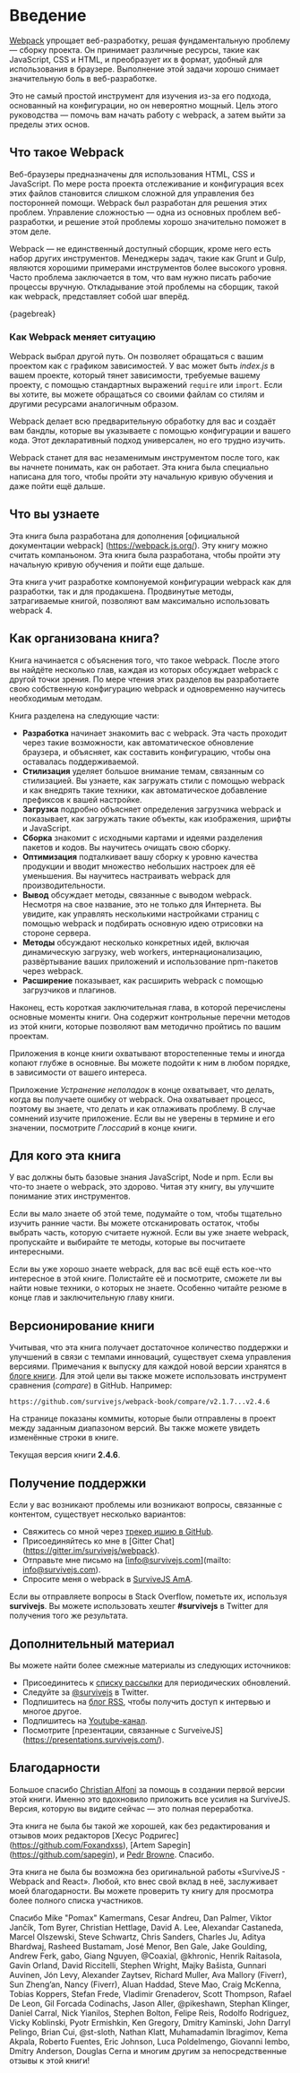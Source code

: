 
# Введение

[Webpack](https://webpack.js.org/) упрощает веб-разработку, решая фундаментальную проблему — сборку проекта. Он принимает различные ресурсы, такие как JavaScript, CSS и HTML, и преобразует их в формат, удобный для использования в браузере. Выполнение этой задачи хорошо снимает значительную боль в веб-разработке.

Это не самый простой инструмент для изучения из-за его подхода, основанный на конфигурации, но он невероятно мощный. Цель этого руководства — помочь вам начать работу с webpack, а затем выйти за пределы этих основ.

## Что такое Webpack

Веб-браузеры предназначены для использования HTML, CSS и JavaScript. По мере роста проекта отслеживание и конфигурация всех этих файлов становится слишком сложной для управления без посторонней помощи. Webpack был разработан для решения этих проблем. Управление сложностью — одна из основных проблем веб-разработки, и решение этой проблемы хорошо значительно поможет в этом деле.

Webpack — не единственный доступный сборщик, кроме него есть набор других инструментов. Менеджеры задач, такие как Grunt и Gulp, являются хорошими примерами инструментов более высокого уровня. Часто проблема заключается в том, что вам нужно писать рабочие процессы вручную. Откладывание этой проблемы на сборщик, такой как webpack, представляет собой шаг вперёд.

{pagebreak}

### Как Webpack меняет ситуацию

Webpack выбрал другой путь. Он позволяет обращаться с вашим проектом как с графиком зависимостей. У вас может быть *index.js* в вашем проекте, который тянет зависимости, требуемые вашему проекту, с помощью стандартных выражений `require` или `import`. Если вы хотите, вы можете обращаться со своими файлам со стилям и другими ресурсами аналогичным образом.

Webpack делает всю предварительную обработку для вас и создаёт вам бандлы, которые вы указываете с помощью конфигурации и вашего кода. Этот декларативный подход универсален, но его трудно изучить.

Webpack станет для вас незаменимым инструментом после того, как вы начнете понимать, как он работает. Эта книга была специально написана для того, чтобы пройти эту начальную кривую обучения и даже пойти ещё дальше.

## Что вы узнаете

Эта книга была разработана для дополнения [официальной документации webpack] (https://webpack.js.org/). Эту книгу можно считать компаньоном. Эта книга была разработана, чтобы пройти эту начальную кривую обучения и пойти еще дальше.

Эта книга учит разработке компонуемой конфигурации webpack как для разработки, так и для продакшена. Продвинутые методы, затрагиваемые книгой, позволяют вам максимально использовать webpack 4.

## Как организована книга?

Книга начинается с объяснения того, что такое webpack. После этого вы найдёте несколько глав, каждая из которых обсуждает webpack с другой точки зрения. По мере чтения этих разделов вы разработаете свою собственную конфигурацию webpack и одновременно научитесь необходимым методам.

Книга разделена на следующие части:

* **Разработка** начинает знакомить вас с webpack. Эта часть проходит через такие возможности, как автоматическое обновление браузера, и объясняет, как составить конфигурацию, чтобы она оставалась поддерживаемой.
* **Стилизация** уделяет большое внимание темам, связанным со стилизацией. Вы узнаете, как загружать стили с помощью webpack и как внедрять такие техники, как автоматическое добавление префиксов к вашей настройке.
* **Загрузка** подробно объясняет определения загрузчика webpack и показывает, как загружать такие объекты, как изображения, шрифты и JavaScript.
* **Сборка** знакомит с исходными картами и идеями разделения пакетов и кодов. Вы научитесь очищать свою сборку.
* **Оптимизация** подталкивает вашу сборку к уровню качества продукции и вводит множество небольших настроек для её уменьшения. Вы научитесь настраивать webpack для производительности.
* **Вывод** обсуждает методы, связанные с выводом webpack. Несмотря на свое название, это не только для Интернета. Вы увидите, как управлять несколькими настройками страниц с помощью webpack и подбирать основную идею отрисовки на стороне сервера.
* **Методы** обсуждают несколько конкретных идей, включая динамическую загрузку, web workers, интернационализацию, развёртывание ваших приложений и использование npm-пакетов через webpack.
* **Расширение** показывает, как расширить webpack с помощью загрузчиков и плагинов.

Наконец, есть короткая заключительная глава, в которой перечислены основные моменты книги. Она содержит контрольные перечни методов из этой книги, которые позволяют вам методично пройтись по вашим проектам.

Приложения в конце книги охватывают второстепенные темы и иногда копают глубже в основные. Вы можете подойти к ним в любом порядке, в зависимости от вашего интереса.

Приложение *Устранение неполадок* в конце охватывает, что делать, когда вы получаете ошибку от webpack. Она охватывает процесс, поэтому вы знаете, что делать и как отлаживать проблему. В случае сомнений изучите приложение. Если вы не уверены в термине и его значении, посмотрите *Глоссарий* в конце книги.

## Для кого эта книга

У вас должны быть базовые знания JavaScript, Node и npm. Если вы что-то знаете о webpack, это здорово. Читая эту книгу, вы улучшите понимание этих инструментов.

Если вы мало знаете об этой теме, подумайте о том, чтобы тщательно изучить ранние части. Вы можете отсканировать остаток, чтобы выбрать часть, которую считаете нужной. Если вы уже знаете webpack, пропускайте и выбирайте те методы, которые вы посчитаете интересными.

Если вы уже хорошо знаете webpack, для вас всё ещё есть кое-что интересное в этой книге. Полистайте её и посмотрите, сможете ли вы найти новые техники, о которых не знаете. Особенно читайте резюме в конце глав и заключительную главу книги.

## Версионирование книги

Учитывая, что эта книга получает достаточное количество поддержки и улучшений в связи с темпами инноваций, существует схема управления версиями. Примечания к выпуску для каждой новой версии хранятся в [блоге книги](https://survivejs.com/blog/). Для этой цели вы также можете использовать инструмент сравнения (*compare*) в GitHub. Например:

```
https://github.com/survivejs/webpack-book/compare/v2.1.7...v2.4.6
```

На странице показаны коммиты, которые были отправлены в проект между заданным диапазоном версий. Вы также можете увидеть изменённые строки в книге.

Текущая версия книги **2.4.6**.

## Получение поддержки

Если у вас возникают проблемы или возникают вопросы, связанные с контентом, существует несколько вариантов:

* Свяжитесь со мной через [трекер ишию в GitHub](https://github.com/survivejs/webpack-book/issues).
* Присоединяйтесь ко мне в [Gitter Chat] (https://gitter.im/survivejs/webpack).
* Отправьте мне письмо на [info@survivejs.com](mailto: info@survivejs.com).
* Спросите меня о webpack в [SurviveJS AmA](https://github.com/survivejs/ama/issues).

Если вы отправляете вопросы в Stack Overflow, пометьте их, используя **survivejs**. Вы можете использовать хештег **#survivejs** в Twitter для получения того же результата.

## Дополнительный материал

Вы можете найти более смежные материалы из следующих источников:

* Присоединитесь к [списку рассылки](https://eepurl.com/bth1v5) для периодических обновлений.
* Следуйте за [@survivejs](https://twitter.com/survivejs) в Twitter.
* Подпишитесь на [блог RSS](https://survivejs.com/atom.xml), чтобы получить доступ к интервью и многое другое.
* Подпишитесь на [Youtube-канал](https://www.youtube.com/channel/UCvUR-BJcbrhmRQZEEr4_bnw).
* Посмотрите [презентации, связанные с SurveiveJS] (https://presentations.survivejs.com/).

## Благодарности

Большое спасибо [Christian Alfoni](http://www.christianalfoni.com/) за помощь в создании первой версии этой книги. Именно это вдохновило приложить все усилия на SurviveJS. Версия, которую вы видите сейчас — это полная переработка.

Эта книга не была бы такой же хорошей, как без редактирования и отзывов моих редакторов [Хесус Родригес] (https://github.com/Foxandxss), [Artem Sapegin] (https://github.com/sapegin), и [Pedr Browne](https://github.com/Undistraction). Спасибо.

Эта книга не была бы возможна без оригинальной работы «SurviveJS - Webpack and React». Любой, кто внес свой вклад в неё, заслуживает моей благодарности. Вы можете проверить ту книгу для просмотра более полного списка участников.

Спасибо Mike "Pomax" Kamermans, Cesar Andreu, Dan Palmer, Viktor Jančík, Tom Byrer, Christian Hettlage, David A. Lee, Alexandar Castaneda, Marcel Olszewski, Steve Schwartz, Chris Sanders, Charles Ju, Aditya Bhardwaj, Rasheed Bustamam, José Menor, Ben Gale, Jake Goulding, Andrew Ferk, gabo, Giang Nguyen, @Coaxial, @khronic, Henrik Raitasola, Gavin Orland, David Riccitelli, Stephen Wright, Majky Bašista, Gunnari Auvinen, Jón Levy, Alexander Zaytsev, Richard Muller, Ava Mallory (Fiverr), Sun Zheng’an, Nancy (Fiverr), Aluan Haddad, Steve Mao, Craig McKenna, Tobias Koppers, Stefan Frede, Vladimir Grenaderov, Scott Thompson, Rafael De Leon, Gil Forcada Codinachs, Jason Aller, @pikeshawn, Stephan Klinger, Daniel Carral, Nick Yianilos, Stephen Bolton, Felipe Reis, Rodolfo Rodriguez, Vicky Koblinski, Pyotr Ermishkin, Ken Gregory, Dmitry Kaminski, John Darryl Pelingo, Brian Cui, @st-sloth, Nathan Klatt, Muhamadamin Ibragimov, Kema Akpala, Roberto Fuentes, Eric Johnson, Luca Poldelmengo, Giovanni Iembo, Dmitry Anderson, Douglas Cerna и многим другим за непосредственные отзывы к этой книги!
